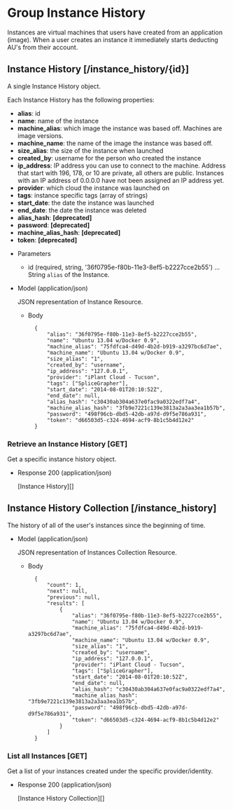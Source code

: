 # Group Instance History
Instances are virtual machines that users have created from an application (image).  When a user creates an instance
 it immediately starts deducting AU's from their account.

## Instance History [/instance_history/{id}]
A single Instance History object.

Each Instance History has the following properties:

- **alias**: id
- **name**: name of the instance
- **machine_alias**: which image the instance was based off.  Machines are image versions.
- **machine_name**: the name of the image the instance was based off.
- **size_alias**: the size of the instance when launched
- **created_by**: username for the person who created the instance
- **ip_address**: IP address you can use to connect to the machine.  Address that start with 196, 178, or 10 are private,
 all others are public.  Instances with an IP address of 0.0.0.0 have not been assigned an IP address yet.
- **provider**: which cloud the instance was launched on
- **tags**: instance specific tags (array of strings)
- **start_date**: the date the instance was launched
- **end_date**: the date the instance was deleted
- **alias_hash**: **[deprecated]**
- **password**: **[deprecated]**
- **machine_alias_hash**: **[deprecated]**
- **token**: **[deprecated]**
    
+ Parameters
    + id (required, string, '36f0795e-f80b-11e3-8ef5-b2227cce2b55') ... String `alias` of the Instance.
    
+ Model (application/json)

    JSON representation of Instance Resource.

    + Body

            {
                "alias": "36f0795e-f80b-11e3-8ef5-b2227cce2b55",
                "name": "Ubuntu 13.04 w/Docker 0.9",
                "machine_alias": "75fdfca4-d49d-4b2d-b919-a3297bc6d7ae",
                "machine_name": "Ubuntu 13.04 w/Docker 0.9",
                "size_alias": "1",
                "created_by": "username",
                "ip_address": "127.0.0.1",
                "provider": "iPlant Cloud - Tucson",
                "tags": ["SpliceGrapher"],
                "start_date": "2014-08-01T20:10:52Z",
                "end_date": null,
                "alias_hash": "c30430ab304a637e0fac9a0322edf7a4",
                "machine_alias_hash": "3fb9e7221c139e3813a2a3aa3ea1b57b",
                "password": "498f96cb-dbd5-42db-a97d-d9f5e786a931",
                "token": "d66503d5-c324-4694-acf9-8b1c5b4d12e2"
            }

### Retrieve an Instance History [GET]
Get a specific instance history object.

+ Response 200 (application/json)

    [Instance History][]

## Instance History Collection [/instance_history]
The history of all of the user's instances since the beginning of time.
    
+ Model (application/json)

    JSON representation of Instances Collection Resource.

    + Body

            {
                "count": 1,
                "next": null,
                "previous": null,
                "results": [
                    {
                        "alias": "36f0795e-f80b-11e3-8ef5-b2227cce2b55",
                        "name": "Ubuntu 13.04 w/Docker 0.9",
                        "machine_alias": "75fdfca4-d49d-4b2d-b919-a3297bc6d7ae",
                        "machine_name": "Ubuntu 13.04 w/Docker 0.9",
                        "size_alias": "1",
                        "created_by": "username",
                        "ip_address": "127.0.0.1",
                        "provider": "iPlant Cloud - Tucson",
                        "tags": ["SpliceGrapher"],
                        "start_date": "2014-08-01T20:10:52Z",
                        "end_date": null,
                        "alias_hash": "c30430ab304a637e0fac9a0322edf7a4",
                        "machine_alias_hash": "3fb9e7221c139e3813a2a3aa3ea1b57b",
                        "password": "498f96cb-dbd5-42db-a97d-d9f5e786a931",
                        "token": "d66503d5-c324-4694-acf9-8b1c5b4d12e2"
                    }
                ]
            }
    
### List all Instances [GET]
Get a list of your instances created under the specific provider/identity.

+ Response 200 (application/json)

    [Instance History Collection][]
